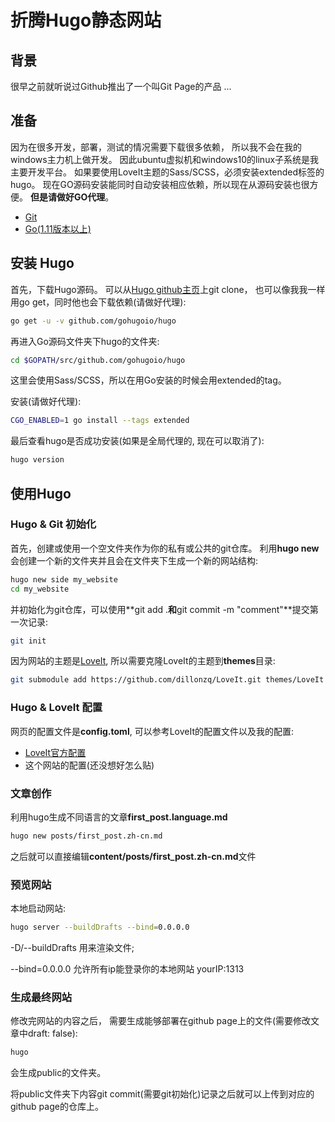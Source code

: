 # 折腾Hugo静态网站


## 背景

  很早之前就听说过Github推出了一个叫Git Page的产品 ...

## 准备

因为在很多开发，部署，测试的情况需要下载很多依赖，
所以我不会在我的windows主力机上做开发。
因此ubuntu虚拟机和windows10的linux子系统是我主要开发平台。
如果要使用LoveIt主题的Sass/SCSS，必须安装extended标签的hugo。
现在GO源码安装能同时自动安装相应依赖，所以现在从源码安装也很方便。
**但是请做好GO代理**。

- [Git](https://git-scm.com/)
- [Go(1.11版本以上)](https://golang.org/dl/)

## 安装 Hugo

首先，下载Hugo源码。
可以从[Hugo github主页](https://github.com/gohugoio/hugo)上git clone，
也可以像我我一样用go get，同时他也会下载依赖(请做好代理):

``` bash
go get -u -v github.com/gohugoio/hugo
```

再进入Go源码文件夹下hugo的文件夹:

```bash
cd $GOPATH/src/github.com/gohugoio/hugo
```

这里会使用Sass/SCSS，所以在用Go安装的时候会用extended的tag。

安装(请做好代理):

```bash
CGO_ENABLED=1 go install --tags extended
```

最后查看hugo是否成功安装(如果是全局代理的, 现在可以取消了):

```bash
hugo version
```

## 使用Hugo

### Hugo & Git 初始化

首先，创建或使用一个空文件夹作为你的私有或公共的git仓库。
利用**hugo new**会创建一个新的文件夹并且会在文件夹下生成一个新的网站结构:

```bash
hugo new side my_website
cd my_website
```

并初始化为git仓库，可以使用**git add .**和**git commit -m "comment"**提交第一次记录:

```bash
git init
```

因为网站的主题是[LoveIt](https://hugoloveit.com/),
所以需要克隆LoveIt的主题到**themes**目录:

```bash
git submodule add https://github.com/dillonzq/LoveIt.git themes/LoveIt
```

### Hugo & LoveIt 配置

网页的配置文件是**config.toml**, 可以参考LoveIt的配置文件以及我的配置:

- [LoveIt官方配置](https://github.com/dillonzq/LoveIt/blob/master/exampleSite/config.toml)
- 这个网站的配置(还没想好怎么贴)

### 文章创作

利用hugo生成不同语言的文章**first_post.language.md**

```bash
hugo new posts/first_post.zh-cn.md
```

之后就可以直接编辑**content/posts/first_post.zh-cn.md**文件

### 预览网站

本地启动网站:

```bash
hugo server --buildDrafts --bind=0.0.0.0
```

-D/--buildDrafts 用来渲染文件;

--bind=0.0.0.0 允许所有ip能登录你的本地网站 yourIP:1313

### 生成最终网站

修改完网站的内容之后，
需要生成能够部署在github page上的文件(需要修改文章中draft: false):

```bash
hugo
```

会生成public的文件夹。

将public文件夹下内容git commit(需要git初始化)记录之后就可以上传到对应的github page的仓库上。

